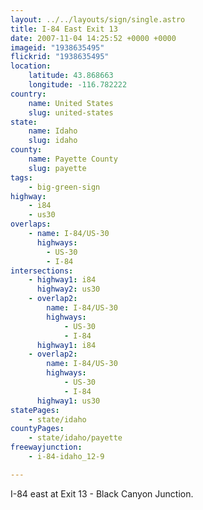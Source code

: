 ```yaml
---
layout: ../../layouts/sign/single.astro
title: I-84 East Exit 13
date: 2007-11-04 14:25:52 +0000 +0000
imageid: "1938635495"
flickrid: "1938635495"
location:
    latitude: 43.868663
    longitude: -116.782222
country:
    name: United States
    slug: united-states
state:
    name: Idaho
    slug: idaho
county:
    name: Payette County
    slug: payette
tags:
    - big-green-sign
highway:
    - i84
    - us30
overlaps:
    - name: I-84/US-30
      highways:
        - US-30
        - I-84
intersections:
    - highway1: i84
      highway2: us30
    - overlap2:
        name: I-84/US-30
        highways:
            - US-30
            - I-84
      highway1: i84
    - overlap2:
        name: I-84/US-30
        highways:
            - US-30
            - I-84
      highway1: us30
statePages:
    - state/idaho
countyPages:
    - state/idaho/payette
freewayjunction:
    - i-84-idaho_12-9

---
```

I-84 east at Exit 13 - Black Canyon Junction.